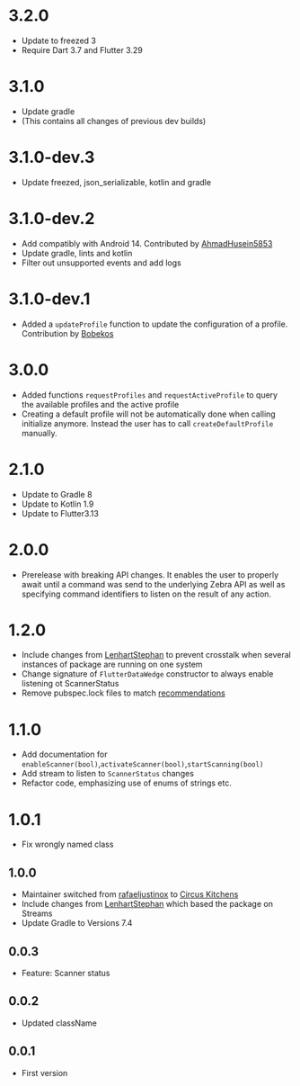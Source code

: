 # 3.2.0

- Update to freezed 3
- Require Dart 3.7 and Flutter 3.29

# 3.1.0

- Update gradle
- (This contains all changes of previous dev builds)

# 3.1.0-dev.3

- Update freezed, json_serializable, kotlin and gradle

# 3.1.0-dev.2

- Add compatibly with Android 14. Contributed by [AhmadHusein5853](https://github.com/AhmadHusein5853)
- Update gradle, lints and kotlin
- Filter out unsupported events and add logs

# 3.1.0-dev.1

- Added a `updateProfile` function to update the configuration of a profile. Contribution by [Bobekos](https://github.com/bobekos)

# 3.0.0

- Added functions `requestProfiles` and `requestActiveProfile` to query the available profiles and the active profile
- Creating a default profile will not be automatically done when calling initialize anymore. Instead the user has to call `createDefaultProfile` manually.

# 2.1.0

- Update to Gradle 8
- Update to Kotlin 1.9
- Update to Flutter3.13

# 2.0.0

- Prerelease with breaking API changes. It enables the user to properly await until a command was send to the underlying Zebra API as well as specifying command identifiers to listen on the result of any action.

# 1.2.0

- Include changes from [LenhartStephan](https://github.com/LenhartStephan) to prevent crosstalk when several instances of package are running on one system
- Change signature of `FlutterDataWedge` constructor to always enable listening ot ScannerStatus
- Remove pubspec.lock files to match [recommendations](https://dart.dev/guides/libraries/private-files#pubspeclock)

# 1.1.0

- Add documentation for `enableScanner(bool)`,`activateScanner(bool)`,`startScanning(bool)`
- Add stream to listen to `ScannerStatus` changes
- Refactor code, emphasizing use of enums of strings etc.

# 1.0.1

- Fix wrongly named class

## 1.0.0

- Maintainer switched from [rafaeljustinox](https://github.com/rafaeljustinox) to [Circus Kitchens](https://github.com/circus-kitchens)
- Include changes from [LenhartStephan](https://github.com/LenhartStephan) which based the package on Streams
- Update Gradle to Versions 7.4

## 0.0.3

- Feature: Scanner status

## 0.0.2

- Updated className

## 0.0.1

- First version
